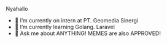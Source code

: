 <!-- ## Hi there 👋
-->
Nyahallo

- 🔭 I’m currently on intern at PT. Geomedia Sinergi
- 🌱 I’m currently learning Golang. Laravel
- 💬 Ask me about ANYTHING! MEMES are also APPROVED!

<!--
[![Anurag's GitHub stats](https://github-readme-stats.vercel.app/api?username=mkemaln)](https://github.com/anuraghazra/github-readme-stats)
-->
